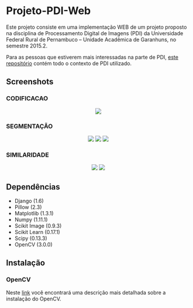 # Projeto-PDI-Web
Este projeto consiste em uma implementação WEB de um projeto proposto na
disciplina de Processamento Digital de Imagens (PDI) da Universidade Federal Rural
de Pernambuco – Unidade Acadêmica de Garanhuns, no semestre 2015.2.

Para as pessoas que estiverem mais interessadas na parte de PDI, [este repositório](https://github.com/andersondss/Projeto-PDI)
contém todo o contexto de PDI utilizado.

## Screenshots

### CODIFICACAO

<p align="center">
  <img src="https://cloud.githubusercontent.com/assets/6972758/18228378/80f8ead4-7221-11e6-96f5-d80b1a91bf93.png">
</p>

### SEGMENTAÇÃO

<p align="center">
  <img src="https://cloud.githubusercontent.com/assets/6972758/18228379/81198942-7221-11e6-8a9e-688e9c0984fe.png">
  <img src="https://cloud.githubusercontent.com/assets/6972758/18228375/80f4ae74-7221-11e6-89f1-42844d9aaded.png">
  <img src="https://cloud.githubusercontent.com/assets/6972758/18228376/80f621f0-7221-11e6-92b2-02191ee46804.png">
</p>

### SIMILARIDADE

<p align="center">
  <img src="https://cloud.githubusercontent.com/assets/6972758/18228380/811b5588-7221-11e6-9635-c100bc4daaad.png">
  <img src="https://cloud.githubusercontent.com/assets/6972758/18228481/aaf375de-7226-11e6-9ca4-bd917b7ec623.png">
</p>


## Dependências

<ul>
  <li> Django (1.6) </li>
  <li> Pillow (2.3) </li>
  <li> Matplotlib (1.3.1) </li>
  <li> Numpy (1.11.1) </li>
  <li> Scikit Image (0.9.3) </li>
  <li> Scikit Learn (0.17.1) </li>
  <li> Scipy (0.13.3) </li>
  <li> OpenCV (3.0.0) </li>
</ul>


## Instalação

### OpenCV

Neste [link](http://www.pyimagesearch.com/2015/06/22/install-opencv-3-0-and-python-2-7-on-ubuntu/)
você encontrará uma descrição mais detalhada sobre a
instalação do OpenCV.
